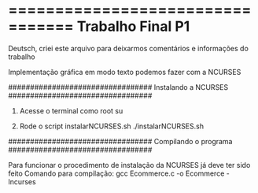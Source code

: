 =================================
        Trabalho Final P1
=================================

Deutsch, criei este arquivo para deixarmos comentários e informações do trabalho

Implementação gráfica em modo texto podemos fazer com a NCURSES

#################################
      Instalando a NCURSES
#################################

1) Acesse o terminal como root
su

2) Rode o script instalarNCURSES.sh
./instalarNCURSES.sh

#################################
      Compilando o programa
#################################

Para funcionar o procedimento de instalação da NCURSES já deve ter sido feito
Comando para compilação: gcc Ecommerce.c -o Ecommerce -lncurses
